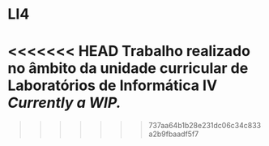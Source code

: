 # LI4
<<<<<<< HEAD
Trabalho realizado no âmbito da unidade curricular de **Laboratórios de Informática IV**
_Currently a WIP._
=======
>>>>>>> 737aa64b1b28e231dc06c34c833a2b9fbaadf5f7
